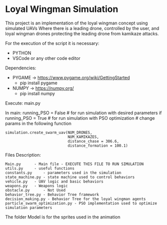 # Loyal Wingman Simulation

This project is an implementation of the loyal wingman concept using simulated UAVs
Where there is a leading drone, controlled by the user, and loyal wingman drones protecting the leading drone from kamikaze attacks.

For the execution of the script it is necessary:

- PYTHON
- VSCode or any other code editor

Dependencies: 

- PYGAME -> https://www.pygame.org/wiki/GettingStarted
	- pip install pygame
- NUMPY -> https://numpy.org/
	- pip install numpy


Execute: main.py

In main:
	running_PSO = False # for run simulation with desired parameters
	if running_PSO = True # for run simulation with PSO optimization
	# change params in the following function
	
	simulation.create_swarm_uav(NUM_DRONES, 
                                NUM_KAMIKAZES, 
                                distance_chase = 306.6,
                                distance_formation = 100.1)


Files Description:
 
	Main.py 	 - Main file - EXECUTE THIS FILE TO RUN SIMULATION
	utils.py 	 - useful functions
	constants.py 	 - parameters used in the simulation
	state_machine.py - state machine used to control behaviors
	vehicle.py	 - UAV logic and basic behaviors
	weapons.py	 - Weapons logic
	obstacle.py  	 - Not Used
	behavior_tree.py - Behavior Tree framework
	decision_making.py - Behavior Tree for the loyal wingman agents
	particle_swarm_optimization.py - PSO implementation used to optimize simulation parameters
	

The folder Model is for the sprites used in the animation
